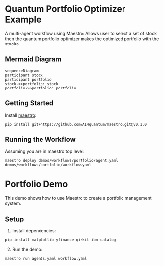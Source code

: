 # Quantum Portfolio Optimizer Example

A multi-agent workflow using Maestro: Allows user to select a set of stock then the quantum portfolio optimizer makes the optimized portfolio with the stocks

## Mermaid Diagram

<!-- MERMAID_START -->
```mermaid
sequenceDiagram
participant stock
participant portfolio
stock->>portfolio: stock
portfolio->>portfolio: portfolio
```
<!-- MERMAID_END -->

## Getting Started

Install [maestro](https://github.com/AI4quantum/maestro):
   ```bash
   pip install git+https://github.com/AI4quantum/maestro.git@v0.1.0
   ```

## Running the Workflow

Assuming you are in maestro top level:

`maestro deploy demos/workflows/portfolio/agent.yaml demos/workflows/portfolio/workflow.yaml` 

# Portfolio Demo

This demo shows how to use Maestro to create a portfolio management system.

## Setup

1. Install dependencies:
```bash
pip install matplotlib yfinance qiskit-ibm-catalog
```

2. Run the demo:
```bash
maestro run agents.yaml workflow.yaml
```


